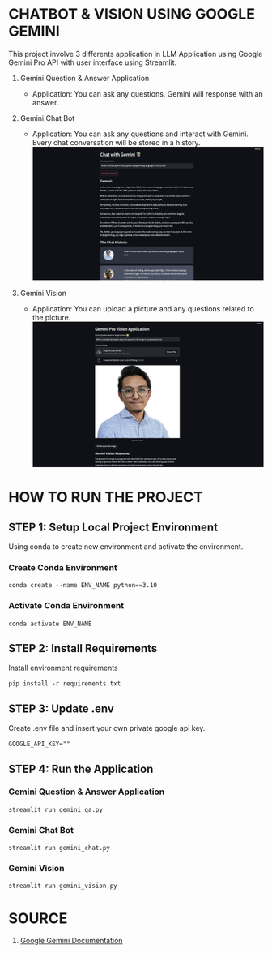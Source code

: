 # CHATBOT & VISION USING GOOGLE GEMINI

This project involve 3 differents application in LLM Application using Google Gemini Pro API with user interface using Streamlit.

1. Gemini Question & Answer Application

   - Application: You can ask any questions, Gemini will response with an answer.

2. Gemini Chat Bot

   - Application: You can ask any questions and interact with Gemini. Every chat conversation will be stored in a history.
     ![main_img](img/gemini_chat.png)

3. Gemini Vision
   - Application: You can upload a picture and any questions related to the picture.
     ![main_img](img/gemini_vision.png)

# HOW TO RUN THE PROJECT

## STEP 1: Setup Local Project Environment

Using conda to create new environment and activate the environment.

### Create Conda Environment

```
conda create --name ENV_NAME python==3.10
```

### Activate Conda Environment

```
conda activate ENV_NAME
```

## STEP 2: Install Requirements

Install environment requirements

```
pip install -r requirements.txt
```

## STEP 3: Update .env

Create .env file and insert your own private google api key.

```
GOOGLE_API_KEY=""
```

## STEP 4: Run the Application

### Gemini Question & Answer Application

```
streamlit run gemini_qa.py
```

### Gemini Chat Bot

```
streamlit run gemini_chat.py
```

### Gemini Vision

```
streamlit run gemini_vision.py
```

# SOURCE

1.  [Google Gemini Documentation](https://ai.google.dev/tutorials/python_quickstart#chat_conversations)
